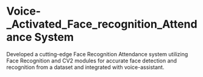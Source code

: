 # Voice-_Activated_Face_recognition_Attendance System
Developed a cutting-edge Face Recognition Attendance system utilizing Face Recognition and CV2 modules for accurate face detection and recognition from a dataset and integrated with voice-assistant. 

